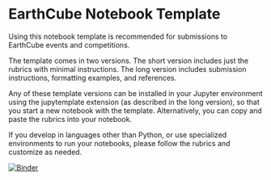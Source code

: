 # EarthCube Notebook Template
Using this notebook template is recommended for submissions to EarthCube events and competitions.<br>

The template comes in two versions. The short version includes just the rubrics with minimal instructions. The long version includes submission instructions, formatting examples, and references.

Any of these template versions can be installed in your Jupyter environment using the jupytemplate extension (as described in the long version), so that you start a new notebook with the template. Alternatively, you can copy and paste the rubrics into your notebook.

If you develop in languages other than Python, or use specialized environments to run your notebooks, please follow the rubrics and customize as needed.


[![Binder](https://mybinder.org/badge_logo.svg)](https://mybinder.org/v2/gh/JackS9/wqpmap.git/HEAD?filepath=WQPMap.ipynb)
